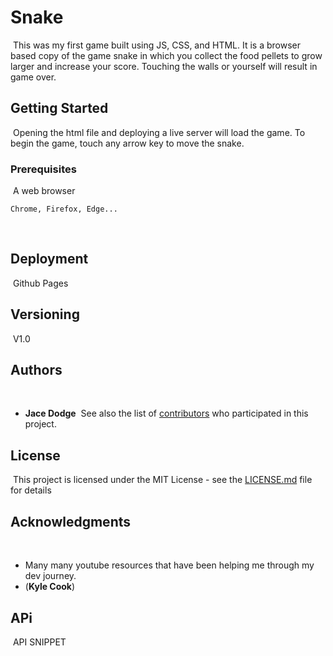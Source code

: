 # Snake
​
This was my first game built using JS, CSS, and HTML. It is a browser based copy of the game snake in which you collect the food pellets to grow larger and increase your score.
Touching the walls or yourself will result in game over. 
​
## Getting Started
​
Opening the html file and deploying a live server will load the game. To begin the game, touch any arrow key to move the snake. 
​
### Prerequisites
​
A web browser
​
```
Chrome, Firefox, Edge...
```
​
## Deployment
​
Github Pages
​
## Versioning
​
V1.0
​
## Authors
​
* **Jace Dodge**
​
See also the list of [contributors](https://github.com/your/project/contributors) who participated in this project.
​
## License
​
This project is licensed under the MIT License - see the [LICENSE.md](LICENSE.md) file for details
​
## Acknowledgments
​
* Many many youtube resources that have been helping me through my dev journey.
* (**Kyle Cook**)
​
## APi
​
API SNIPPET
​
